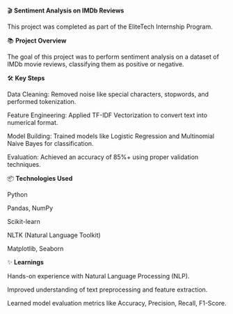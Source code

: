🎬 **Sentiment Analysis on IMDb Reviews**

This project was completed as part of the EliteTech Internship Program.

📚 **Project Overview**

The goal of this project was to perform sentiment analysis on a dataset of IMDb movie reviews, classifying them as positive or negative.

🛠️ **Key Steps**

Data Cleaning: Removed noise like special characters, stopwords, and performed tokenization.

Feature Engineering: Applied TF-IDF Vectorization to convert text into numerical format.

Model Building: Trained models like Logistic Regression and Multinomial Naive Bayes for classification.

Evaluation: Achieved an accuracy of 85%+ using proper validation techniques.

📦 **Technologies Used**

Python

Pandas, NumPy

Scikit-learn

NLTK (Natural Language Toolkit)

Matplotlib, Seaborn

✨ **Learnings**

Hands-on experience with Natural Language Processing (NLP).

Improved understanding of text preprocessing and feature extraction.

Learned model evaluation metrics like Accuracy, Precision, Recall, F1-Score.
